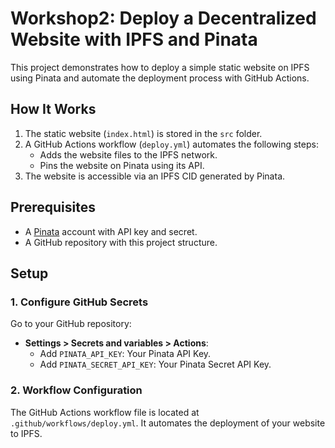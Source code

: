 # Workshop2: Deploy a Decentralized Website with IPFS and Pinata

This project demonstrates how to deploy a simple static website on IPFS using Pinata and automate the deployment process with GitHub Actions.

## How It Works

1. The static website (`index.html`) is stored in the `src` folder.
2. A GitHub Actions workflow (`deploy.yml`) automates the following steps:
   - Adds the website files to the IPFS network.
   - Pins the website on Pinata using its API.
3. The website is accessible via an IPFS CID generated by Pinata.

## Prerequisites

- A [Pinata](https://pinata.cloud/) account with API key and secret.
- A GitHub repository with this project structure.

## Setup

### 1. Configure GitHub Secrets
Go to your GitHub repository:
- **Settings > Secrets and variables > Actions**:
  - Add `PINATA_API_KEY`: Your Pinata API Key.
  - Add `PINATA_SECRET_API_KEY`: Your Pinata Secret API Key.

### 2. Workflow Configuration
The GitHub Actions workflow file is located at `.github/workflows/deploy.yml`. It automates the deployment of your website to IPFS.
